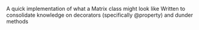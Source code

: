 A quick implementation of what a Matrix class might look like
Written to consolidate knowledge on decorators (specifically @property) and dunder methods
